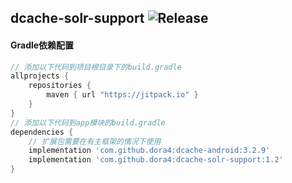 dcache-solr-support
![Release](https://jitpack.io/v/dora4/dcache-solr-support.svg)
--------------------------------

#### Gradle依赖配置

```groovy
// 添加以下代码到项目根目录下的build.gradle
allprojects {
    repositories {
        maven { url "https://jitpack.io" }
    }
}
// 添加以下代码到app模块的build.gradle
dependencies {
    // 扩展包需要在有主框架的情况下使用
    implementation 'com.github.dora4:dcache-android:3.2.9'
    implementation 'com.github.dora4:dcache-solr-support:1.2'
}
```
